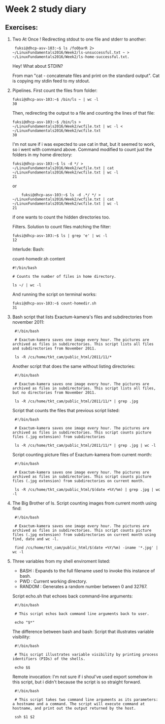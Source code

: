 # Week 2 study diary


## Exercises:

1. Two At Once ! Redirecting stdout to one file and stderr to another: 

        fuksi@dhcp-asv-103:~$ ls /foObarR 2> ~/LinuxFundamentals2016/Week2/ls-unsuccessful.txt ~ > ~/LinuxFundamentals2016/Week2/ls-home-successful.txt.

    Hey! What about STDIN?

    From man "cat - concatenate files and print on the standard output". Cat is copying my stdin feed to my stdout.
        
2.	Pipelines. First count the files from folder:

        fuksi@dhcp-asv-103:~$ /bin/ls ~ | wc -l
        30
        
    Then, redirecting the output to a file and counting the lines of that file: 
    
        fuksi@dhcp-asv-103:~$ /bin/ls > ~/LinuxFundamentals2016/Week2/wcfile.txt | wc -l < ~/LinuxFundamentals2016/Week2/wcfile.txt 
        30

    I'm not sure if i was expected to use cat in that, but it seemed to work, so i went with command above. Command modified to count just the folders in my home directory: 
    
        fuksi@dhcp-asv-103:~$ ls -d */ > ~/LinuxFundamentals2016/Week2/wcfile.txt | cat ~/LinuxFundamentals2016/Week2/wcfile.txt | wc -l 
        21
        
    or
    
            fuksi@dhcp-asv-103:~$ ls -d .*/ */ > ~/LinuxFundamentals2016/Week2/wcfile.txt | cat ~/LinuxFundamentals2016/Week2/wcfile.txt | wc -l 
        21

    if one wants to count the hidden directories too.
    
    Filters. Solution to count files matching the filter:
    
        fuksi@dhcp-asv-103:~$ ls | grep 'e' | wc -l
        12
        
    Interlude: Bash: 
    
    count-homedir.sh content
    
        #!/bin/bash

        # Counts the number of files in home directory.

        ls ~/ | wc -l
        
    And running the script on terminal works:
    
        fuksi@dhcp-asv-103:~$ count-homedir.sh
        31
        
3. Bash script that lists Exactum-kamera's files and subdirectories from november 2011:

        #!/bin/bash

        # Exactum-kamera saves one image every hour. The pictures are archived as files in subdirectories. This script lists all files and subdirectories from November 2011.

        ls -R /cs/home/tkt_cam/public_html/2011/11/*
        
    Another script that does the same without listing directories:
    
        #!/bin/bash

        # Exactum-kamera saves one image every hour. The pictures are archived as files in subdirectories. This script lists all files, but no directories from November 2011.

        ls -R /cs/home/tkt_cam/public_html/2011/11/* | grep .jpg
        
    Script that counts the files that previous script listed:
    
        #!/bin/bash

        # Exactum-kamera saves one image every hour. The pictures are archived as files in subdirectories. This script counts picture files (.jpg extension) from subdirectories

        ls -R /cs/home/tkt_cam/public_html/2011/11/* | grep .jpg | wc -l
        
    Script counting picture files of Exactum-kamera from current month:
    
        #!/bin/bash

        # Exactum-kamera saves one image every hour. The pictures are archived as files in subdirectories. This script counts picture files (.jpg extension) from subdirectories on current month.

        ls -R /cs/home/tkt_cam/public_html/$(date +%Y/%m) | grep .jpg | wc -l
        
4. The Big Brother of ls. Script counting images from current month using find:
            
        #!/bin/bash

        # Exactum-kamera saves one image every hour. The pictures are archived as files in subdirectories. This script counts picture files (.jpg extension) from subdirectories on current month using find, date and wc -l.

        find /cs/home/tkt_cam/public_html/$(date +%Y/%m) -iname '*.jpg' | wc -l
        
5. Three variables from my shell enviroment listed:
    - BASH : Expands to the full filename used to invoke this instance of bash.
    - PWD : Current working directory.
    - RANDOM : Generates a random number between 0 and 32767.
    
    Script echo.sh that echoes back command-line arguments: 
    
        #!/bin/bash

        # This script echos back command line arguments back to user.

        echo "$*"
        
    The difference between bash and bash: Script that illustrates variable visibility: 
    
        #!/bin/bash

        # This script illustrates variable visibility by printing process identifiers (PIDs) of the shells.

        echo $$

    Remote invocation: I'm not sure if i shoul've used export somehow in this    script, but i didn't because the script is so straight forward.
    
        #!/bin/bash

        # This script takes two command line arguments as its parameters: a hostname and a command. The script will execute command at hostname, and print out the output returned by the host.

        ssh $1 $2
        


	
	



	



























